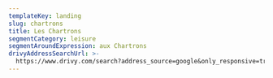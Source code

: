 ```yaml
---
templateKey: landing
slug: chartrons
title: Les Chartrons
segmentCategory: leisure
segmentAroundExpression: aux Chartrons
drivyAddressSearchUrl: >-
  https://www.drivy.com/search?address_source=google&only_responsive=true&country_scope=FR&latitude=44.8521525&longitude=-0.570921999999996&page=1&address=Rue+Notre+Dame%2C+Bordeaux%2C+France&city_display_name=Bordeaux
---
```

